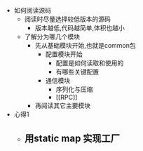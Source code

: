 - 如何阅读源码
	- 阅读时尽量选择较低版本的源码
		- 版本越低,代码越简单,体积也越小
	- 了解分为哪几个模块
		- 先从基础模块开始,也就是common包
			- 配置模块开始
				- 配置是如何读取和使用的
				- 有哪些关键配置
			- 通信模块
				- 序列化与压缩
				- [[RPC]]
		- 再阅读其它主要模块
- 心得1
	- 用static map 实现工厂
		-